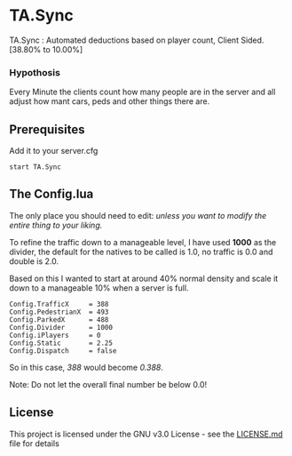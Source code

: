# TA.Sync
TA.Sync : Automated deductions based on player count, Client Sided. [38.80% to 10.00%]


### Hypothosis

Every Minute the clients count how many people are in the server and all adjust how mant cars, peds and other things there are.

## Prerequisites

Add it to your server.cfg

```
start TA.Sync
```

## The Config.lua

The only place you should need to edit: *unless you want to modify the entire thing to your liking.*

To refine the traffic down to a manageable level, I have used **1000** as the divider, the default for the natives to be called is 1.0, no traffic is 0.0 and double is 2.0.

Based on this I wanted to start at around 40% normal density and scale it down to a manageable 10% when a server is full.

```
Config.TrafficX     = 388
Config.PedestrianX  = 493
Config.ParkedX      = 488
Config.Divider      = 1000
Config.iPlayers     = 0
Config.Static       = 2.25
Config.Dispatch     = false
```
So in this case, *388* would become *0.388*.

Note: Do not let the overall final number be below 0.0!

## License

This project is licensed under the GNU v3.0 License - see the [LICENSE.md](LICENSE) file for details
